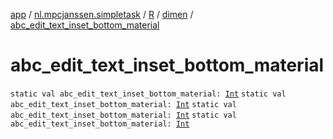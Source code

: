 [app](../../../index.md) / [nl.mpcjanssen.simpletask](../../index.md) / [R](../index.md) / [dimen](index.md) / [abc_edit_text_inset_bottom_material](.)

# abc_edit_text_inset_bottom_material

`static val abc_edit_text_inset_bottom_material: `[`Int`](https://kotlinlang.org/api/latest/jvm/stdlib/kotlin/-int/index.html)
`static val abc_edit_text_inset_bottom_material: `[`Int`](https://kotlinlang.org/api/latest/jvm/stdlib/kotlin/-int/index.html)
`static val abc_edit_text_inset_bottom_material: `[`Int`](https://kotlinlang.org/api/latest/jvm/stdlib/kotlin/-int/index.html)
`static val abc_edit_text_inset_bottom_material: `[`Int`](https://kotlinlang.org/api/latest/jvm/stdlib/kotlin/-int/index.html)